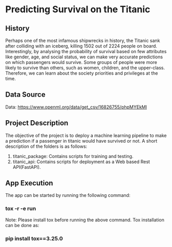 # Predicting Survival on the Titanic

## History
Perhaps one of the most infamous shipwrecks in history, the Titanic sank after colliding with an iceberg, killing 1502 out of 2224 people on board. Interestingly, by analysing the probability of survival based on few attributes like gender, age, and social status, we can make very accurate predictions on which passengers would survive. Some groups of people were more likely to survive than others, such as women, children, and the upper-class. Therefore, we can learn about the society priorities and privileges at the time.

## Data Source
Data: https://www.openml.org/data/get_csv/16826755/phpMYEkMl

## Project Description
The objective of the project is to deploy a machine learning pipeline to make a prediction if a passenger in titanic would have survived or not. A short description of the folders is as follows:
  1. titanic_package: Contains scripts for training and testing. 
  2. titanic_api: Contains scripts for deployment as a Web based Rest API(FastAPI).

## App Execution
The app can be started by running the following command:

### tox -r -e run

Note: Please install tox before running the above command. Tox installation can be done as:

### pip install tox==3.25.0
